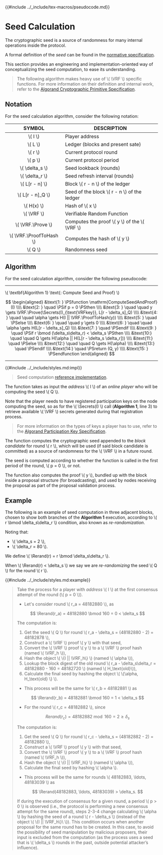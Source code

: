 {{#include ../_include/tex-macros/pseudocode.md}}

$$
\newcommand \VRF {\mathrm{VRF}}
\newcommand \Prove {\mathrm{Prove}}
\newcommand \ProofToHash {\mathrm{ProofToHash}}
\newcommand \Secrets {\mathrm{Secrets}}
\newcommand \Rerand {\mathrm{Rerand}}
$$

# Seed Calculation

The cryptographic seed is a source of randomness for many internal operations inside
the protocol.

A formal definition of the _seed_ can be found in the [normative specification](./abft-messages-seed.md).

This section provides an engineering and implementation-oriented way of conceptualizing
the seed computation, to ease its understanding.

> The following algorithm makes heavy use of \\( \VRF \\) specific functions. For
> more information on their definition and internal work, refer to the
> [Algorand Cryptographic Primitive Specification](crypto.md#verifiable-random-function).

## Notation

For the seed calculation algorithm, consider the following notation:

|          SYMBOL           | DESCRIPTION                                      |
|:-------------------------:|--------------------------------------------------|
|         \\( I \\)         | Player address                                   |
|         \\( L \\)         | Ledger (blocks and present sate)                 |
|         \\( r \\)         | Current protocol round                           |
|         \\( p \\)         | Current protocol period                          |
|     \\( \delta_s \\)      | Seed lookback (rounds)                           |
|     \\( \delta_r \\)      | Seed refresh interval (rounds)                   |
|     \\( L[r - n] \\)      | Block \\( r - n \\) of the ledger                |
|    \\( L[r - n]_Q \\)     | Seed of the block \\( r - n \\) of the ledger    |
|       \\( H(x) \\)        | Hash of \\( x \\)                                |
|       \\( \VRF \\)        | Verifiable Random Function                       |
|    \\( \VRF.\Prove \\)    | Computes the proof \\( y \\) of the \\( \VRF \\) |
| \\( \VRF.\ProofToHash \\) | Computes the hash of \\( y \\)                   |
|         \\( Q \\)         | Randomness seed                                  |

## Algorithm

For the seed calculation algorithm, consider the following pseudocode:

---

\\( \textbf{Algorithm 1} \text{: Compute Seed and Proof} \\)

$$
\begin{aligned}
&\text{1: } \PSfunction \mathrm{ComputeSeedAndProof}(I) \\\\
&\text{2: } \quad \PSif p = 0 \PSthen \\\\
&\text{3: } \quad \quad y \gets \VRF.\Prove(\Secrets(I)_{\text{VRFkey}}, L[r - \delta_s]_Q) \\\\
&\text{4: } \quad \quad \alpha \gets H(I || \VRF.\ProofToHash(y)) \\\\
&\text{5: } \quad \PSelse \\\\
&\text{6: } \quad \quad y \gets 0 \\\\
&\text{6: } \quad \quad \alpha \gets H(L[r - \delta_s]_Q) \\\\
&\text{7: } \quad \PSendif \\\\
&\text{9: } \quad \PSif r \bmod (\delta_s\delta_r) < \delta_s \PSthen \\\\
&\text{10:} \quad \quad Q \gets H(\alpha || H(L[r - \delta_s \delta_r])) \\\\
&\text{11:} \quad \PSelse \\\\
&\text{12:} \quad \quad Q \gets H(\alpha) \\\\
&\text{13:} \quad \PSendif \\\\
&\text{14:} \quad \PSreturn (Q, y) \\\\
&\text{15: } \PSendfunction
\end{aligned}
$$

---

{{#include ../_include/styles.md:impl}}
> Seed computation [reference implementation](https://github.com/algorand/go-algorand/blob/b6e5bcadf0ad3861d4805c51cbf3f695c38a93b7/agreement/proposal.go#L155).

The function takes as input the _address_ \\( I \\) of an _online player_ who will
be computing the seed \\( Q \\).

Note that the player needs to have registered participation keys on the node computing
the seed, so as for the \\( \Secrets(I) \\) call (**Algorithm 1**, line 3) to retrieve
available \\( \VRF \\) secrets generated during that registration process.

> For more information on the types of keys a player has to use, refer to the
> [Algorand Participation Key Specification](./partkey.md#vrf-selection-keys).

The function computes the cryptographic seed appended to the _block candidate_
for round \\( r \\), which will be used (if said block candidate is committed) as
a source of randomness for the \\( \VRF \\) in a future round.

The seed is computed according to whether the function is called in the first period
of the round, \\( p = 0 \\), or not.

The function also computes the proof \\( y \\), bundled up with the block inside
a proposal structure (for broadcasting), and used by nodes receiving the proposal
as part of the proposal validation process.

## Example

The following is an example of seed computation in three adjacent blocks, chosen
to show both branches of the **Algorithm 1** execution, according to
\\( r \bmod \delta_s\delta_r \\) condition, also known as _re-randomization_.

Noting that:

- \\( \delta_s = 2 \\),
- \\( \delta_r = 80 \\).

We define \\( \Rerand(r) = r \bmod \delta_s\delta_r \\).

When \\( \Rerand(r) < \delta_s \\) we say we are _re-randomizing_ the seed \\( Q \\)
for the round \\( r \\).

{{#include ../_include/styles.md:example}}
> Take the process for a player with _address_ \\( I \\) at the first consensus
> attempt of the round (\\( p = 0 \\)).
>
> - Let's consider round \\( r_a = 48182880 \\), as
>
> $$
> \Rerand(r_a) = 48182880 \bmod 160 = 0 < \delta_s
> $$
>
> The computation is:
>
> 1. Get the seed \\( Q \\) for round \\( r_a - \delta_s = (48182880 - 2) = 48182878 \\),
> 2. Construct a \\( \VRF \\) proof \\( y \\) with that seed,
> 3. Convert the \\( \VRF \\) proof \\( y \\) to a \\( \VRF \\) proof hash (named \\( \VRF_h \\)),
> 4. Hash the object \\( \\{I || \VRF_h\\} \\) (named \\( \alpha \\)),
> 5. Lookup the block digest of the old round \\( r_a - \delta_s\delta_r = 48182880 - 160 = 48182720 \\) (named \\( H_\text{old}\\)),
> 6. Calculate the final seed by hashing the object \\( \\{\alpha, H_\text{old} \\} \\).
>
> - This process will be the same for \\( r_b = 48182881 \\) as
>
> $$
> \Rerand(r_b) = 48182881 \bmod 160 = 1 < \delta_s
> $$
>
> - For the round \\( r_c = 48182882 \\), since
>
> $$
> Rerand(r_c) = 48182882 \bmod 160 = 2 \ge \delta_s
> $$
>
> The computation is:
>
> 1. Get the seed \\( Q \\) for round \\( r_c - \delta_s = (48182882 - 2) = 48182880 \\),
> 2. Construct a \\( \VRF \\) proof \\( y \\) with that seed,
> 3. Convert the \\( \VRF \\) proof \\( y \\) to a \\( \VRF \\) proof hash (named \\( \VRF_h \\)),
> 4. Hash the object \\( \\{I || \VRF_h\\} \\) (named \\( \alpha \\)),
> 5. Calculate the final seed by hashing \\( \alpha \\).
>
> - This process will be the same for rounds \\( 48182883, \ldots, 48183039 \\) as
>
> $$
> \Rerand(48182883, \ldots, 48183039) > \delta_s.
> $$
>
> If during the execution of consensus for a given round, a period \\( p > 0 \\)
> is observed (i.e., the protocol is performing a new consensus attempt for the same
> round), steps 2-3-4 change calculating \\( \alpha \\) by hashing the seed of a
> round \\( r - \delta_s \\) (instead of the object \\( \\{I || \VRF_h\\}\\ \\)).
> This condition occurs when another proposal for the same round has to be created.
> In this case, to avoid the possibility of seed manipulation by malicious proposers,
> their input is excluded from the computation (as the process uses a seed that is
> \\( \delta_s \\) rounds in the past, outside potential attacker’s influence).
